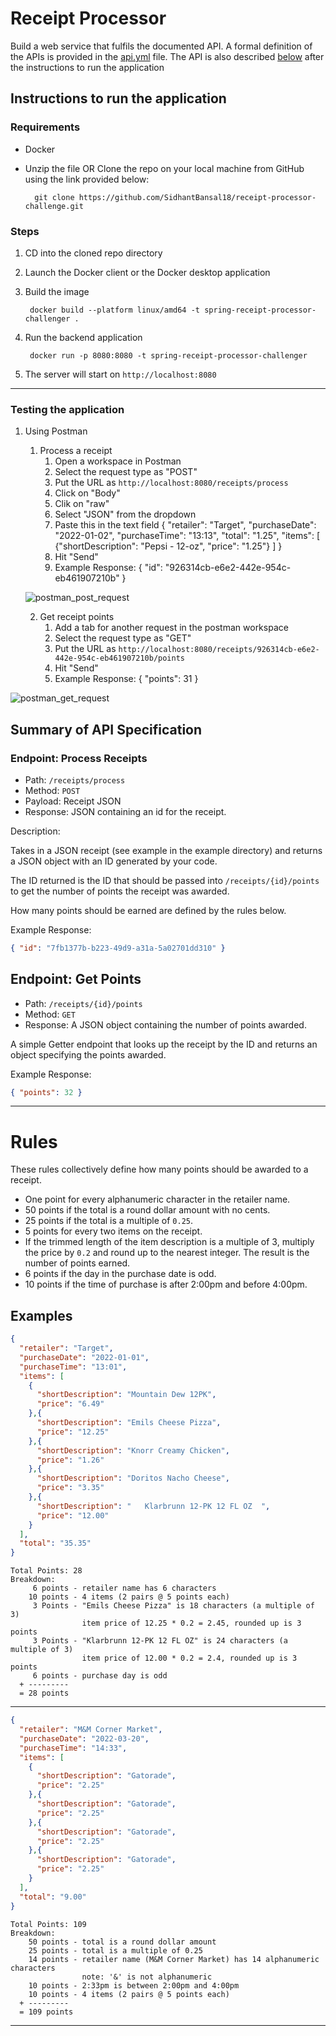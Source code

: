 # Receipt Processor

Build a web service that fulfils the documented API. A formal definition of the APIs is provided in the [api.yml](./api.yml) file. The API is also described [below](#summary-of-api-specification) after the instructions to run the application

## Instructions to run the application

### Requirements
- Docker
- Unzip the file OR Clone the repo on your local machine from GitHub using the link provided below:

        git clone https://github.com/SidhantBansal18/receipt-processor-challenge.git


### Steps

1. CD into the cloned repo directory
2. Launch the Docker client or the Docker desktop application
3. Build the image

        docker build --platform linux/amd64 -t spring-receipt-processor-challenger .

4. Run the backend application 

        docker run -p 8080:8080 -t spring-receipt-processor-challenger

5. The server will start on `http://localhost:8080`

---

### Testing the application

1. Using Postman
    1. Process a receipt
       1. Open a workspace in Postman
       2. Select the request type as "POST"
       3. Put the URL as `http://localhost:8080/receipts/process`
       4. Click on "Body"
       5. Clik on "raw"
       6. Select "JSON" from the dropdown
       7. Paste this in the text field
          {
          "retailer": "Target",
          "purchaseDate": "2022-01-02",
          "purchaseTime": "13:13",
          "total": "1.25",
          "items": [
          {"shortDescription": "Pepsi - 12-oz", "price": "1.25"}
          ]
          }
       8. Hit "Send"
       9. Example Response:
          {
          "id": "926314cb-e6e2-442e-954c-eb461907210b"
          }
   
   ![postman_post_request](postman_post_request.png)
       
    2. Get receipt points
       1. Add a tab for another request in the postman workspace
       2. Select the request type as "GET"
       3. Put the URL as `http://localhost:8080/receipts/926314cb-e6e2-442e-954c-eb461907210b/points`
       4. Hit "Send"
       5. Example Response:
          {
          "points": 31
          }
          
![postman_get_request](postman_get_request.png)


## Summary of API Specification

### Endpoint: Process Receipts

* Path: `/receipts/process`
* Method: `POST`
* Payload: Receipt JSON
* Response: JSON containing an id for the receipt.

Description:

Takes in a JSON receipt (see example in the example directory) and returns a JSON object with an ID generated by your code.

The ID returned is the ID that should be passed into `/receipts/{id}/points` to get the number of points the receipt
was awarded.

How many points should be earned are defined by the rules below.

Example Response:
```json
{ "id": "7fb1377b-b223-49d9-a31a-5a02701dd310" }
```

## Endpoint: Get Points

* Path: `/receipts/{id}/points`
* Method: `GET`
* Response: A JSON object containing the number of points awarded.

A simple Getter endpoint that looks up the receipt by the ID and returns an object specifying the points awarded.

Example Response:
```json
{ "points": 32 }
```

---

# Rules

These rules collectively define how many points should be awarded to a receipt.

* One point for every alphanumeric character in the retailer name.
* 50 points if the total is a round dollar amount with no cents.
* 25 points if the total is a multiple of `0.25`.
* 5 points for every two items on the receipt.
* If the trimmed length of the item description is a multiple of 3, multiply the price by `0.2` and round up to the nearest integer. The result is the number of points earned.
* 6 points if the day in the purchase date is odd.
* 10 points if the time of purchase is after 2:00pm and before 4:00pm.


## Examples

```json
{
  "retailer": "Target",
  "purchaseDate": "2022-01-01",
  "purchaseTime": "13:01",
  "items": [
    {
      "shortDescription": "Mountain Dew 12PK",
      "price": "6.49"
    },{
      "shortDescription": "Emils Cheese Pizza",
      "price": "12.25"
    },{
      "shortDescription": "Knorr Creamy Chicken",
      "price": "1.26"
    },{
      "shortDescription": "Doritos Nacho Cheese",
      "price": "3.35"
    },{
      "shortDescription": "   Klarbrunn 12-PK 12 FL OZ  ",
      "price": "12.00"
    }
  ],
  "total": "35.35"
}
```
```text
Total Points: 28
Breakdown:
     6 points - retailer name has 6 characters
    10 points - 4 items (2 pairs @ 5 points each)
     3 Points - "Emils Cheese Pizza" is 18 characters (a multiple of 3)
                item price of 12.25 * 0.2 = 2.45, rounded up is 3 points
     3 Points - "Klarbrunn 12-PK 12 FL OZ" is 24 characters (a multiple of 3)
                item price of 12.00 * 0.2 = 2.4, rounded up is 3 points
     6 points - purchase day is odd
  + ---------
  = 28 points
```

----

```json
{
  "retailer": "M&M Corner Market",
  "purchaseDate": "2022-03-20",
  "purchaseTime": "14:33",
  "items": [
    {
      "shortDescription": "Gatorade",
      "price": "2.25"
    },{
      "shortDescription": "Gatorade",
      "price": "2.25"
    },{
      "shortDescription": "Gatorade",
      "price": "2.25"
    },{
      "shortDescription": "Gatorade",
      "price": "2.25"
    }
  ],
  "total": "9.00"
}
```
```text
Total Points: 109
Breakdown:
    50 points - total is a round dollar amount
    25 points - total is a multiple of 0.25
    14 points - retailer name (M&M Corner Market) has 14 alphanumeric characters
                note: '&' is not alphanumeric
    10 points - 2:33pm is between 2:00pm and 4:00pm
    10 points - 4 items (2 pairs @ 5 points each)
  + ---------
  = 109 points
```

---
